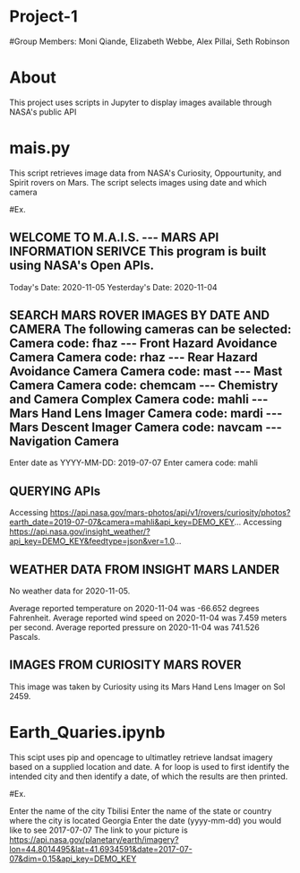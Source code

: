 # Project-1 

#Group Members: Moni Qiande, Elizabeth Webbe, Alex Pillai, Seth Robinson

# About

This project uses scripts in Jupyter to display images available through NASA's public API

# mais.py 

This script retrieves image data from NASA's Curiosity, Oppourtunity, and Spirit rovers on Mars. The script selects images using date and which camera 

#Ex. 

WELCOME TO M.A.I.S. --- MARS API INFORMATION SERIVCE
This program is built using NASA's Open APIs.
---------------------------------------------------------------------------------------------
Today's Date: 2020-11-05
Yesterday's Date: 2020-11-04


SEARCH MARS ROVER IMAGES BY DATE AND CAMERA
The following cameras can be selected:
Camera code: fhaz --- Front Hazard Avoidance Camera
Camera code: rhaz --- Rear Hazard Avoidance Camera
Camera code: mast --- Mast Camera
Camera code: chemcam --- Chemistry and Camera Complex
Camera code: mahli --- Mars Hand Lens Imager
Camera code: mardi --- Mars Descent Imager
Camera code: navcam --- Navigation Camera
---------------------------------------------------------------------------------------------
Enter date as YYYY-MM-DD:  2019-07-07
Enter camera code:  mahli


QUERYING APIs
---------------------------------------------------------------------------------------------
Accessing https://api.nasa.gov/mars-photos/api/v1/rovers/curiosity/photos?earth_date=2019-07-07&camera=mahli&api_key=DEMO_KEY...
Accessing https://api.nasa.gov/insight_weather/?api_key=DEMO_KEY&feedtype=json&ver=1.0...


WEATHER DATA FROM INSIGHT MARS LANDER
---------------------------------------------------------------------------------------------
No weather data for 2020-11-05.


Average reported temperature on 2020-11-04 was -66.652 degrees Fahrenheit.
Average reported wind speed on 2020-11-04 was 7.459 meters per second.
Average reported pressure on 2020-11-04 was 741.526 Pascals.


IMAGES FROM CURIOSITY MARS ROVER
---------------------------------------------------------------------------------------------
This image was taken by Curiosity using its Mars Hand Lens Imager on Sol 2459.



# Earth_Quaries.ipynb 

This scipt uses pip and opencage to ultimatley retrieve landsat imagery based on a supplied location and date. A for loop is used to first identify the intended city and then identify a date, of which the results are then printed. 

#Ex. 

Enter the name of the city
 Tbilisi
Enter the name of the state or country where the city is located
 Georgia
Enter the date (yyyy-mm-dd) you would like to see
 2017-07-07
The link to your picture is https://api.nasa.gov/planetary/earth/imagery?lon=44.8014495&lat=41.6934591&date=2017-07-07&dim=0.15&api_key=DEMO_KEY

            

